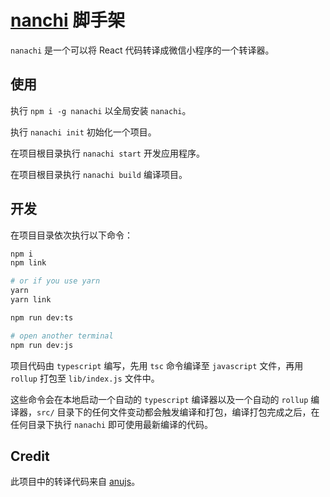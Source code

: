 # [nanchi](https://github.com/RubyLouvre/anu/) 脚手架

`nanachi` 是一个可以将 React 代码转译成微信小程序的一个转译器。

## 使用

执行 `npm i -g nanachi` 以全局安装 `nanachi`。

执行 `nanachi init` 初始化一个项目。

在项目根目录执行 `nanachi start` 开发应用程序。

在项目根目录执行 `nanachi build` 编译项目。

## 开发

在项目目录依次执行以下命令：

```sh
npm i
npm link

# or if you use yarn
yarn
yarn link

npm run dev:ts

# open another terminal
npm run dev:js
```

项目代码由 `typescript` 编写，先用 `tsc` 命令编译至 `javascript` 文件，再用 `rollup` 打包至 `lib/index.js` 文件中。

这些命令会在本地启动一个自动的 `typescript` 编译器以及一个自动的 `rollup` 编译器，`src/` 目录下的任何文件变动都会触发编译和打包，编译打包完成之后，在任何目录下执行 `nanachi` 即可使用最新编译的代码。

## Credit

此项目中的转译代码来自 [anujs](https://github.com/RubyLouvre/anu/)。

